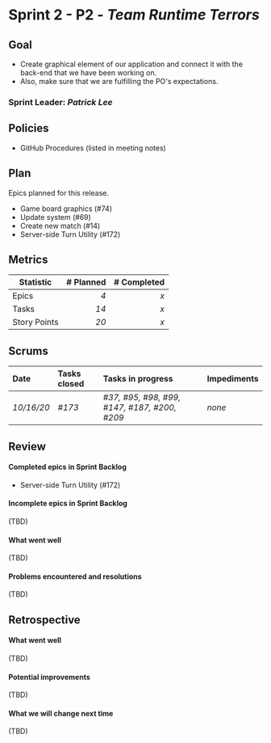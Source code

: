 # Sprint 2 - P2 - *Team Runtime Terrors*

## Goal

* Create graphical element of our application and connect it with the back-end that we have been working on.
* Also, make sure that we are fulfilling the PO's expectations.

### Sprint Leader: *Patrick Lee*


## Policies

* GitHub Procedures (listed in meeting notes)


## Plan

Epics planned for this release.

* Game board graphics (#74)
* Update system (#69)
* Create new match (#14)
* Server-side Turn Utility (#172)


## Metrics

| Statistic | # Planned | # Completed |
| --- | ---: | ---: |
| Epics | *4* | *x* |
| Tasks |  *14*   | *x* | 
| Story Points |  *20*  | *x* | 


## Scrums

| Date | Tasks closed  | Tasks in progress | Impediments |
| :--- | :--- | :--- | :--- |
| *10/16/20* | *#173* | *#37, #95, #98, #99, #147, #187, #200, #209* | *none* |

## Review

#### Completed epics in Sprint Backlog 
* Server-side Turn Utility (#172)

#### Incomplete epics in Sprint Backlog 
(TBD)

#### What went well
(TBD)

#### Problems encountered and resolutions
(TBD)

## Retrospective

#### What went well
(TBD)

#### Potential improvements
(TBD)

#### What we will change next time
(TBD)
